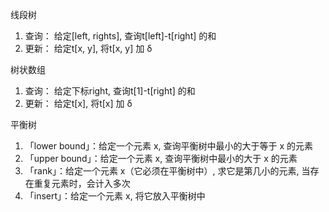 线段树
1. 查询： 给定[left, rights], 查询t[left]-t[right] 的和
2. 更新： 给定t[x, y], 将t[x, y] 加 δ

树状数组
1. 查询： 给定下标right, 查询t[1]-t[right] 的和
2. 更新： 给定t[x], 将t[x] 加 δ

平衡树
1. 「lower bound」：给定一个元素 x, 查询平衡树中最小的大于等于 x 的元素
2. 「upper bound」：给定一个元素 x, 查询平衡树中最小的大于 x 的元素
3. 「rank」：给定一个元素 x（它必须在平衡树中）, 求它是第几小的元素, 当存在重复元素时，会计入多次
4. 「insert」：给定一个元素 x, 将它放入平衡树中